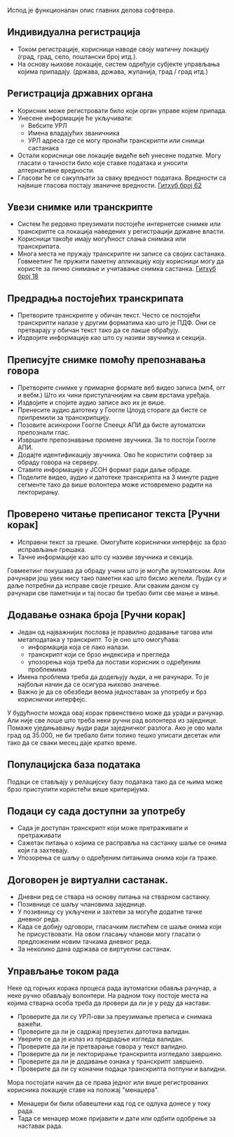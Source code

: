 <!-- Do not edit this file. It was translated by Google. -->

<p> Испод је функционалан опис главних делова софтвера. </p>
<h2> Индивидуална регистрација </h2>
<ul>
<li> Током регистрације, корисници наводе своју матичну локацију (град, град, село, поштански број итд.). </li>
<li> На основу њихове локације, систем одређује субјекте управљања којима припадају. (држава, држава, жупанија, град / град итд.) </li>
</ul><h2> Регистрација државних органа </h2>
<ul>
<li> Корисник може регистровати било који орган управе којем припада. </li>
<li> Унесене информације ће укључивати: 
<ul>
<li> Вебсите УРЛ </li>
<li> Имена владајућих званичника </li>
<li> УРЛ адреса где се могу пронаћи транскрипти или снимци састанака </li>
</ul></li>
<li> Остали корисници ове локације видеће већ унесене податке. Могу гласати о тачности било које ставке података и уносити алтернативне вредности. </li>
<li> Гласови ће се сакупљати за сваку вредност података. Вредности са највише гласова постају званичне вредности. <a href="https://github.com/govmeeting/govmeeting/issues/62">Гитхуб број 62</a> </li>
</ul><h2> Увези снимке или транскрипте </h2>
<ul>
<li> Систем ће редовно преузимати постојеће интернетске снимке или транскрипте са локација наведених у регистрацији државне власти. </li>
<li> Корисници такође имају могућност слања снимака или транскрипата. </li>
<li> Многа места не пружају транскрипте ни записе са својих састанака. Говмеетинг ће пружити паметну апликацију коју корисници могу да користе за лично снимање и учитавање снимка састанка. <a href="https://github.com/govmeeting/govmeeting/issues/18">Гитхуб број 18</a> </li>
</ul><h2> Предрадња постојећих транскрипата </h2>
<ul>
<li> Претворите транскрипте у обичан текст. Често се постојећи транскрипти налазе у другим форматима као што је ПДФ. Они се претварају у обичан текст тако да се лакше обрађују. </li>
<li> Издвојите информације као што су називи звучника и секција. </li>
</ul><h2> Преписујте снимке помоћу препознавања говора </h2>
<ul>
<li> Претворите снимке у примарне формате веб видео записа (мп4, огг и вебм.) Што их чини приступачнијим на свим врстама уређаја. </li>
<li> Издвојите и спојите аудио записе ако их је више. </li>
<li> Пренесите аудио датотеку у Гоогле Цлоуд стораге да бисте се припремили за транскрипцију. </li>
<li> Позовите асинхрони Гоогле Спеецх АПИ да бисте аутоматски препознали глас. </li>
<li> Извршите препознавање промене звучника. За то постоји Гоогле АПИ. </li>
<li> Додајте идентификацију звучника. Ово ће користити софтвер за обраду говора на серверу. </li>
<li> Ставите информације у ЈСОН формат ради даље обраде. </li>
<li> Поделите видео, аудио и датотеке транскрипта на 3 минуте радне сегменте тако да више волонтера може истовремено радити на лекторирању. </li>
</ul><h2> Проверено читање преписаног текста [Ручни корак] </h2>
<ul>
<li> Исправни текст за грешке. Омогућите кориснички интерфејс за брзо исправљање грешака. </li>
<li> Тачне информације као што су називи звучника и секција. </li>
</ul>
<p> Говмеетинг покушава да обраду учини што је могуће аутоматском. Али рачунари још увек нису тако паметни као што бисмо желели. Људи су и даље потребни да исправе своје грешке. Али сваким даном су рачунари све паметнији и тај посао би требао бити све мање и мање. </p>
<h2> Додавање ознака броја [Ручни корак] </h2>
<ul>
<li> Један од најважнијих послова је правилно додавање тагова или метаподатака у транскрипт. То је оно што омогућава: 
<ul>
<li> информација која се лако налази. </li>
<li> транскрипт који се брзо индексира и прегледа </li>
<li> упозорења која треба да постави корисник о одређеним проблемима </li>
</ul></li>
<li> Имена проблема треба да додељују људи, а не рачунари. То је најбољи начин да се осигура њихово значење. </li>
<li> Важно је да се обезбеди веома једноставан за употребу и брз кориснички интерфејс. </li>
</ul>
<p> У будућности можда овај корак првенствено може да уради и рачунар. Али није све лоше што треба неки ручни рад волонтера из заједнице. Помаже уједињавању људи ради заједничког разлога. Ако је ово мали град од 35.000, не би требало бити толико тешко уписати десетак или тако да се сваки месец даје кратко време. </p>
<h2> Популацијска база података </h2>
<p> Подаци се стављају у релацијску базу података тако да се њима може брзо приступити користећи више критеријума. </p>
<h2> Подаци су сада доступни за употребу </h2>
<ul>
<li> Сада је доступан транскрипт који може претраживати и претраживати </li>
<li> Сажетак питања о којима се расправља на састанку шаље се онима који га захтевају. </li>
<li> Упозорења се шаљу о одређеним питањима онима који га траже. </li>
</ul><h2> Договорен је виртуални састанак. </h2>
<ul>
<li> Дневни ред се ствара на основу питања на стварном састанку. </li>
<li> Позивнице се шаљу члановима заједнице. </li>
<li> У позивницу су укључени и захтеви за могуће додатне тачке дневног реда. </li>
<li> Када се добију одговори, гласачким листићем се шаље онима који ће присуствовати. На овом гласању чланови могу гласати о предложеним новим тачкама дневног реда. </li>
<li> За неколико дана одржава се виртуелни састанак. </li>
</ul><h2> Управљање током рада </h2>
<p> Неке од горњих корака процеса рада аутоматски обавља рачунар, а неке ручно обављају волонтери. На радном току постоје места на којима стварна особа треба да провери да ли је у реду да настави: </p>

<ul>
<li> Проверите да ли су УРЛ-ови за преузимање преписа и снимака важећи. </li>
<li> Проверите да ли је садржај преузетих датотека валидан. </li>
<li> Уверите се да је излаз из предрадње изгледа валидан. </li>
<li> Проверите да ли је претварање говора у текст валидно. </li>
<li> Проверите да ли је лекторирање транскрипта изгледало завршено. </li>
<li> Проверите да ли је додавање ознака у транскрипт завршено. </li>
<li> Проверите да ли су коначни подаци транскрипта потпуни и валидни. </li>
</ul>
<p> Мора постојати начин да се права једног или више регистрованих корисника локације ставе на положај "менаџера". </p>

<ul>
<li> Менаџери би били обавештени кад год се одлука донесе у току рада. </li>
<li> Тада се менаџер може пријавити и дати или одбити одобрење за наставак рада. </li>
</ul>